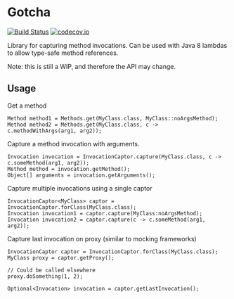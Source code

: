 # Gotcha

[![Build Status](https://travis-ci.org/LittleMikeDev/gotcha.svg)](https://travis-ci.org/LittleMikeDev/gotcha)
[![codecov.io](http://codecov.io/github/LittleMikeDev/gotcha/coverage.svg?branch=master)](http://codecov.io/github/LittleMikeDev/gotcha?branch=master)

Library for capturing method invocations. Can be used with Java 8 lambdas to allow type-safe method references.

Note: this is still a WIP, and therefore the API may change.

## Usage

Get a method

```
Method method1 = Methods.get(MyClass.class, MyClass::noArgsMethod);
Method method2 = Methods.get(MyClass.class, c -> c.methodWithArgs(arg1, arg2));
```

Capture a method invocation with arguments.

```
Invocation invocation = InvocationCaptor.capture(MyClass.class, c -> c.someMethod(arg1, arg2));
Method method = invocation.getMethod();
Object[] arguments = invocation.getArguments();
```

Capture multiple invocations using a single captor

```
InvocationCaptor<MyClass> captor = InvocationCaptor.forClass(MyClass.class);
Invocation invocation1 = captor.capture(MyClass:noArgsMethod);
Invocation invocation2 = captor.capture(c -> c.someMethod(arg1, arg2));
```

Capture last invocation on proxy (similar to mocking frameworks)

```
InvocationCaptor captor = InvocationCaptor.forClass(MyClass.class);
MyClass proxy = captor.getProxy();

// Could be called elsewhere
proxy.doSomething(1, 2);

Optional<Invocation> invocation = captor.getLastInvocation();
```
